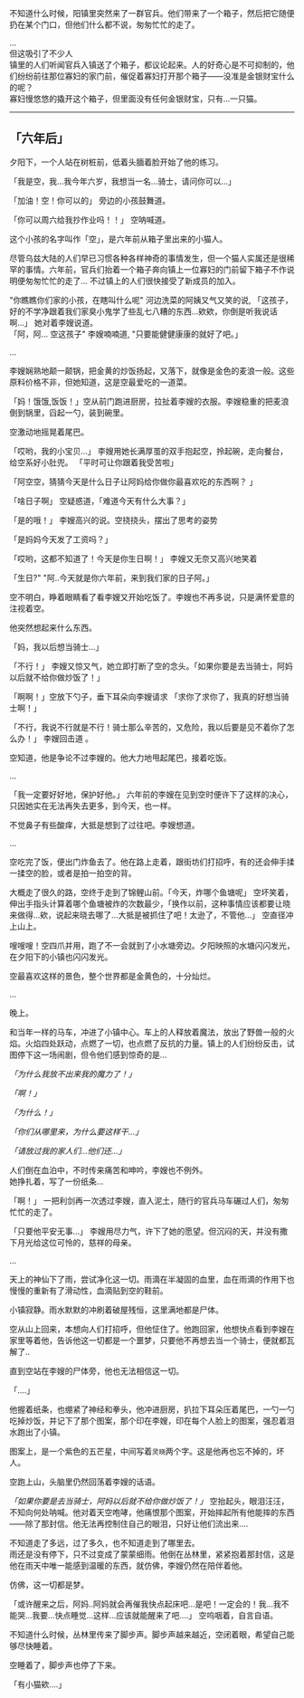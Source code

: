 不知道什么时候，阳镇里突然来了一群官兵。他们带来了一个箱子，然后把它随便扔在某个门口，但他们什么都不说，匆匆忙忙的走了。  

...   
但这吸引了不少人  
镇里的人们听闻官兵入镇送了个箱子，都议论起来。人的好奇心是不可抑制的，他们纷纷前往那位寡妇的家门前，催促着寡妇打开那个箱子——没准是金银财宝什么的呢？    
寡妇慢悠悠的撬开这个箱子，但里面没有任何金银财宝，只有...一只猫。

   

---

## 「六年后」

夕阳下，一个人站在树桩前，低着头腼着脸开始了他的练习。  

「我是空，我...我今年六岁，我想当一名...骑士，请问你可以...」    

「加油！空！你可以的」 旁边的小孩鼓舞道。  

「你可以周六给我抄作业吗！！」  空呐喊道。  

这个小孩的名字叫作「空」，是六年前从箱子里出来的小猫人。  

尽管乌兹大陆的人们早已习惯各种各样神奇的事情发生，但一个猫人实属还是很稀罕的事情。六年前，官兵们抬着一个箱子奔向镇上一位寡妇的门前留下箱子不作说明便匆匆忙忙的走了... 不过镇上的人们很快接受了新成员的加入。  

"你瞧瞧你们家的小孩，在瞎叫什么呢" 河边洗菜的阿姨又气又笑的说, 「这孩子，好的不学净跟着我们家臭小鬼学了些乱七八糟的东西...欸欸，你倒是听我说话啊...」 她对着李嫂说道。  
「阿，阿... 空这孩子" 李嫂喃喃道, "只要能健健康康的就好了吧。」

...

李嫂娴熟地颠一颠锅，把金黄的炒饭扬起，又落下，就像是金色的麦浪一般。这些原料价格不非，但她知道，这是空最爱吃的一道菜。   

「妈！饿饿,饭饭！」空从前门跑进厨房，拉扯着李嫂的衣服。李嫂稳重的把麦浪倒到锅里，舀起一勺，装到碗里。  

空激动地摇晃着尾巴。

「哎哟，我的小宝贝...」 李嫂用她长满厚茧的双手抱起空，拎起碗，走向餐台，给空系好小肚兜。 「平时可让你跟着我受苦啦」 

「阿空空，猜猜今天是什么日子让阿妈给你做你最喜欢吃的东西啊？ 」

「啥日子啊」 空疑惑道，「难道今天有什么大事？」   

「是的哦！」 李嫂高兴的说。空挠挠头，摆出了思考的姿势

「是妈妈今天发了工资吗？」

「哎哟，这都不知道了！今天是你生日啊！」 李嫂又无奈又高兴地笑着    

「生日?" "阿..今天就是你六年前，来到我们家的日子阿。」  

空不明白，睁着眼睛看了看李嫂又开始吃饭了。李嫂也不再多说，只是满怀爱意的注视着空。  

他突然想起来什么东西。

「妈，我以后想当骑士...」

「不行！」 李嫂又惊又气，她立即打断了空的念头。「如果你要是去当骑士，阿妈以后就不给你做炒饭了！」  

「啊啊！」空放下勺子，垂下耳朵向李嫂请求 「求你了求你了，我真的好想当骑士啊！」

 「不行，我说不行就是不行！骑士那么辛苦的，又危险，我以后要是见不着你了怎么办！」 李嫂回击道 。

空知道，他是争论不过李嫂的。他大力地甩起尾巴，接着吃饭。  

...

「我一定要好好地，保护好他。」 六年前的李嫂在见到空时便许下了这样的决心，只因她实在无法再失去更多，到今天，也一样。

不觉鼻子有些酸痒，大抵是想到了过往吧。李嫂想道。

...

空吃完了饭，便出门炸鱼去了。他在路上走着，跟街坊们打招呼，有的还会伸手揉一揉空的脸，或者是拍一拍空的背。  

大概走了很久的路，空终于走到了锦鲤山前。「今天，炸哪个鱼塘呢」 空坏笑着，伸出手指头计算着哪个鱼塘被炸的次数最少，「换作以前，这种事情应该都要让晓来做得...欸，说起来晓去哪了...大抵是被抓住了吧！太逊了，不管他...」 空直径冲上山上。

嗖嗖嗖！空四爪并用，跑了不一会就到了小水塘旁边。夕阳映照的水塘闪闪发光，在夕阳下的小镇也闪闪发光。  

空最喜欢这样的景色，整个世界都是金黄色的，十分灿烂。

...

晚上。  

和当年一样的马车，冲进了小镇中心。车上的人释放着魔法，放出了野兽一般的火焰。火焰四处跃动，点燃了一切，也点燃了反抗的力量。镇上的人们纷纷反击，试图停下这一场闹剧，但令他们感到惊奇的是...  

*「为什么我放不出来我的魔力了！」*  

 *「啊！」*

 *「为什么！」*

 *「你们从哪里来，为什么要这样干...」*

 *「请放过我的家人们...他们还...」*

人们倒在血泊中，不时传来痛苦和呻吟，李嫂也不例外。  
她挣扎着，写了一份纸条...  

「啊！」 一把利剑再一次透过李嫂，直入泥土，随行的官兵马车碾过人们，匆匆忙忙的走了。  

「只要他平安无事...」 李嫂用尽力气，许下了她的愿望。但沉闷的天，并没有撒下月光给这位可怜的，慈祥的母亲。  

...

天上的神仙下了雨，尝试净化这一切。雨滴在半凝固的血里，血在雨滴的作用下也慢慢的重新有了滑动性，血滴贴到空的鞋前。

小镇寂静。雨水默默的冲刷着破屋残恒，这里满地都是尸体。  

空从山上回来，本想向人们打招呼，但他怔住了。他跑回家，他想快点看到李嫂在家里等着他，告诉他这一切都是一个噩梦，只要他不再想去当一个骑士，便就都瓦解了..

直到空站在李嫂的尸体旁，他也无法相信这一切。

「....」

他握着纸条，也绷紧了神经和拳头，他冲进厨房，扒拉下耳朵压着尾巴，一勺一勺吃掉炒饭，并记下了那个图案，那个印在李嫂，印在每个人脸上的图案，强忍着泪水跑出了小镇。

图案上，是一个紫色的五芒星，中间写着`灵晓`两个字。这是他再也忘不掉的，坏人。

空跑上山，头脑里仍然回荡着李嫂的话语。  

*「如果你要是去当骑士，阿妈以后就不给你做炒饭了！」* 空抬起头，眼泪汪汪，不知向何处呐喊。他对着天空咆哮，他痛恨那个图案，开始摔起所有他能摔的东西——除了那封信。他无法再控制住自己的眼泪，只好让他们流出来....

不知道走了多远，过了多久，也不知道走到了哪里去。  
雨还是没有停下，只不过变成了蒙蒙细雨。他倒在丛林里，紧紧抱着那封信，这是他在雨天中唯一能感到温暖的东西，就仿佛，李嫂仍然在陪伴着他。  

仿佛，这一切都是梦。

「或许醒来之后，阿妈..阿妈就会再催我快点起床吧...是吧！一定会的！我...我不能哭...我要...快点睡觉...这样...应该就能醒来了吧....」  空呜咽着，自言自语。  

不知道什么时候，丛林里传来了脚步声。脚步声越来越近，空闭着眼，希望自己能够尽快睡着。

空睡着了，脚步声也停了下来。

「有小猫欸....」
